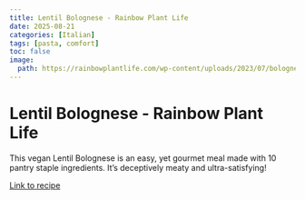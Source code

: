 ```yaml
---
title: Lentil Bolognese - Rainbow Plant Life
date: 2025-08-21
categories: [Italian]
tags: [pasta, comfort]
toc: false
image:
  path: https://rainbowplantlife.com/wp-content/uploads/2023/07/bolognese-on-fork-1-of-1.jpg
---
```


  # Lentil Bolognese - Rainbow Plant Life

  This vegan Lentil Bolognese is an easy, yet gourmet meal made with 10 pantry staple ingredients. It’s deceptively meaty and ultra-satisfying!

  [Link to recipe](https://rainbowplantlife.com/10-ingredient-vegan-red-lentil-bolognese/)

  
